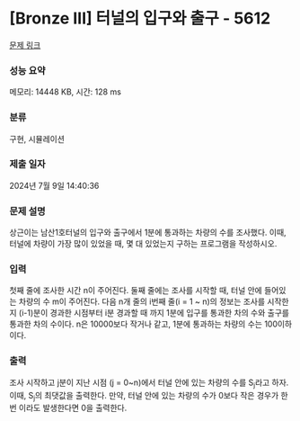 # [Bronze III] 터널의 입구와 출구 - 5612 

[문제 링크](https://www.acmicpc.net/problem/5612) 

### 성능 요약

메모리: 14448 KB, 시간: 128 ms

### 분류

구현, 시뮬레이션

### 제출 일자

2024년 7월 9일 14:40:36

### 문제 설명

<p>상근이는 남산1호터널의 입구와 출구에서 1분에 통과하는 차량의 수를 조사했다. 이때, 터널에 차량이 가장 많이 있었을 때, 몇 대 있었는지 구하는 프로그램을 작성하시오.</p>

### 입력 

 <p>첫째 줄에 조사한 시간 n이 주어진다. 둘째 줄에는 조사를 시작할 때, 터널 안에 들어있는 차량의 수 m이 주어진다. 다음 n개 줄의 i번째 줄(i = 1 ~ n)의 정보는 조사를 시작한지 (i-1)분이 경과한 시점부터 i분 경과할 때 까지 1분에 입구를 통과한 차의 수와 출구를 통과한 차의 수이다. n은 10000보다 작거나 같고, 1분에 통과하는 차량의 수는 100이하이다.</p>

### 출력 

 <p>조사 시작하고 j분이 지난 시점 (j = 0~n)에서 터널 안에 있는 차량의 수를 S<sub>j</sub>라고 하자. 이때, S<sub>j</sub>의 최댓값을 출력한다. 만약, 터널 안에 있는 차량의 수가 0보다 작은 경우가 한 번 이라도 발생한다면 0을 출력한다.</p>

